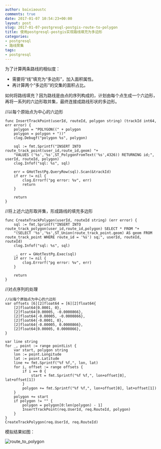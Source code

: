 ```yaml
---
author: baixiaoustc
comments: true
date: 2017-01-07 10:54:23+00:00
layout: post
slug: 2017-01-07-postgresql-postgis-route-to-polygon
title: 使用postgresql-postgis实现路线填充为多边形
categories:
- postgresql
- 路线聚集
tags:
- postgresql
---
```






为了计算两条路线的相似度：

* 需要将“线”填充为“多边形”，加入面积属性。
* 再计算两个“多边形”的交集的面积占比。

如何将路线填充？因为路线是由点的序列构成的，计划由每个点生成一个六边形，再将一系列的六边形取并集，最终连接成路线形状的多边形。

//以每个原始点为中心的六边形

	func InsertTrackPoint(userId, routeId, polygon string) (trackId int64, err error) {
		polygon = "POLYGON((" + polygon
		polygon = polygon + "))"
		clog.Debugf("polygon %s", polygon)
	
		sql := fmt.Sprintf("INSERT INTO route_track_point(user_id,route_id,geom) "+
		"VALUES ('%s','%s',ST_PolygonFromText('%s',4326)) RETURNING id;", userId, routeId, polygon)
		clog.Infof("sql: %s", sql)
	
		err = GHotTestPg.QueryRow(sql).Scan(&trackId)
		if err != nil {
			clog.Errorf("pg error: %v", err)
			return
		}
	
		return
	}
	
//将上述六边形取并集，形成路线的填充多边形

	func CreateTrackPolygon(userId, routeId string) (err error) {
		sql := fmt.Sprintf("INSERT INTO route_track_polygon(user_id,route_id,polygon) SELECT * FROM "+
		"(SELECT '%s','%s',ST_Union(route_track_point.geom) AS geom FROM route_track_point WHERE route_id = '%s') sq;", userId, routeId, routeId)
		clog.Infof("sql: %s", sql)
	
		_, err = GHotTestPg.Exec(sql)
		if err != nil {
			clog.Errorf("pg error: %v", err)
		}
	
		return
	}	
	

//对点序列的处理	

	//以每个原始点为中心的六边形
	var offsets [6][2]float64 = [6][2]float64{
		[2]float64{0.0001, 0},
		[2]float64{0.00005, -0.0000866},
		[2]float64{-0.00005, -0.0000866},
		[2]float64{-0.0001, 0},
		[2]float64{-0.00005, 0.0000866},
		[2]float64{0.00005, 0.0000866},
	}

	var line string
	for _, point := range pointList {
		var start, polygon string
		lon := point.Longitude
		lat := point.Latitude
		line += fmt.Sprintf("%f %f,", lon, lat)
		for i, offset := range offsets {
			if i == 0 {
				start = fmt.Sprintf("%f %f,", lon+offset[0], lat+offset[1])
			}
			polygon += fmt.Sprintf("%f %f,", lon+offset[0], lat+offset[1])
		}
		polygon += start
		if polygon != "" {
			polygon = polygon[0:len(polygon) - 1]
			InsertTrackPoint(req.UserId, req.RouteId, polygon)
		}
	}
	CreateTrackPolygon(req.UserId, req.RouteId)
	
	
模拟结果如图：

![route_to_polygon](http://oiz85bhef.bkt.clouddn.com/image/route_to_polygon.png)